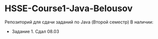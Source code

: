 ﻿# HSSE-Course1-Java-Belousov
Репозиторий для сдачи заданий по Java (Второй семестр)
В наличии:
- Задание 1. Сдал 08.03
